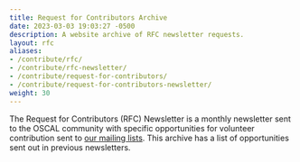 ```yaml
---
title: Request for Contributors Archive
date: 2023-03-03 19:03:27 -0500
description: A website archive of RFC newsletter requests.
layout: rfc
aliases:
- /contribute/rfc/
- /contribute/rfc-newsletter/
- /contribute/request-for-contributors/
- /contribute/request-for-contributors-newsletter/
weight: 30
---
```


The Request for Contributors (RFC) Newsletter is a monthly newsletter sent to the OSCAL community with specific opportunities for volunteer contribution sent to [our mailing lists](/contact/#oscal-mailing-lists). This archive has a list of opportunities sent out in previous newsletters.

